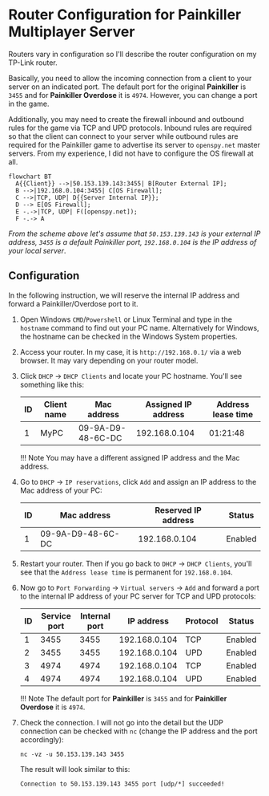 # Router Configuration for Painkiller Multiplayer Server

Routers vary in configuration so I'll describe the router configuration on my TP-Link router.

Basically, you need to allow the incoming connection from a client to your server on an indicated port. The default port for the original **Painkiller** is `3455` and for **Painkiller Overdose** it is `4974`. However, you can change a port in the game.

Additionally, you may need to create the firewall inbound and outbound rules for the game via TCP and UPD protocols. Inbound rules are required so that the client can connect to your server while outbound rules are required for the Painkiller game to advertise its server to `openspy.net` master servers. From my experience, I did not have to configure the OS firewall at all.

``` mermaid
flowchart BT
  A{{Client}} -->|50.153.139.143:3455| B[Router External IP];
  B -->|192.168.0.104:3455| C[OS Firewall];
  C -->|TCP, UDP| D{{Server Internal IP}};
  D --> E[OS Firewall];
  E -.->|TCP, UDP| F([openspy.net]);
  F -.-> A
```

*From the scheme above let's assume that `50.153.139.143` is your external IP address, `3455` is a default Painkiller port, `192.168.0.104` is the IP address of your local server*.

## Configuration

In the following instruction, we will reserve the internal IP address and forward a Painkiller/Overdose port to it.

1. Open Windows `CMD`/`Powershell` or Linux Terminal and type in the `hostname` command to find out your PC name. Alternatively for Windows, the hostname can be checked in the Windows System properties.
2. Access your router. In my case, it is `http://192.168.0.1/` via a web browser. It may vary depending on your router model.
3. Click `DHCP` -> `DHCP Clients` and locate your PC hostname. You'll see something like this:

    | ID | Client name | Mac address       | Assigned IP address | Address lease time |
    |----|-------------|-------------------|---------------------|--------------------|
    | 1  | MyPC        | 09-9A-D9-48-6C-DC | 192.168.0.104       | 01:21:48           |

    !!! Note
        You may have a different assigned IP address and the Mac address.

4. Go to `DHCP` -> `IP reservations`, click `Add` and assign an IP address to the Mac address of your PC:

    | ID | Mac address       | Reserved IP address | Status  |
    |----|-------------------|---------------------|---------|
    | 1  | 09-9A-D9-48-6C-DC | 192.168.0.104       | Enabled |

5. Restart your router. Then if you go back to `DHCP` -> `DHCP Clients`, you'll see that the `Address lease time` is permanent for `192.168.0.104`.

6. Now go to `Port Forwarding` -> `Virtual servers` -> `Add` and forward a port to the internal IP address of your PC server for TCP and UPD protocols:

    | ID | Service port | Internal port | IP address    | Protocol | Status  |
    |----|--------------|---------------|---------------|----------|---------|
    | 1  | 3455         | 3455          | 192.168.0.104 | TCP      | Enabled |
    | 2  | 3455         | 3455          | 192.168.0.104 | UPD      | Enabled |
    | 3  | 4974         | 4974          | 192.168.0.104 | TCP      | Enabled |
    | 4  | 4974         | 4974          | 192.168.0.104 | UPD      | Enabled |

    !!! Note
        The default port for **Painkiller** is `3455` and for **Painkiller Overdose** it is `4974`.

7. Check the connection. I will not go into the detail but the UDP connection can be checked with `nc` (change the IP address and the port accordingly):

    ```
    nc -vz -u 50.153.139.143 3455
    ```

    The result will look similar to this:

    ```
    Connection to 50.153.139.143 3455 port [udp/*] succeeded!
    ```
